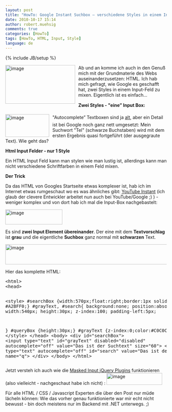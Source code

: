 ```yaml
---
layout: post
title: "HowTo: Google Instant Suchbox – verschiedene Styles in einem Input-Feld?"
date: 2010-10-17 15:14
author: robert.muehsig
comments: true
categories: [HowTo]
tags: [HowTo, HTML, Input, Style]
language: de
---
```

{% include JB/setup %}
<p><a href="{{BASE_PATH}}/assets/wp-images/image1072.png"><img style="border-bottom: 0px; border-left: 0px; margin: 0px 10px 0px 0px; display: inline; border-top: 0px; border-right: 0px" title="image" border="0" alt="image" align="left" src="{{BASE_PATH}}/assets/wp-images/image_thumb254.png" width="218" height="121" /></a>Ab und an komme ich auch in den Genuß mich mit der Grundmaterie des Webs auseinanderzusetzen: HTML. Ich hab mich gefragt, wie Google es geschafft hat, zwei Styles in einem Input-Feld zu mixen. Eigentlich ist es einfach...</p>  <p></p>  <p><strong>Zwei Styles - "eine” Input Box:</strong></p>  <p><a href="{{BASE_PATH}}/assets/wp-images/image1073.png"><img style="border-bottom: 0px; border-left: 0px; margin: 0px 10px 0px 0px; display: inline; border-top: 0px; border-right: 0px" title="image" border="0" alt="image" align="left" src="{{BASE_PATH}}/assets/wp-images/image_thumb255.png" width="137" height="71" /></a> </p>  <p>"Autocomplete” Textboxen sind ja <a href="{{BASE_PATH}}/2009/08/27/howto-aspnet-mvc-und-jquery-autocomplete/">alt</a>, aber ein Detail ist bei Google noch ganz nett umgesetzt: Mein Suchwort "Tel&quot; (schwarze Buchstaben) wird mit dem ersten Ergebnis quasi fortgeführt (der ausgegraute Text). Wie geht das?</p>  <p><strong>Html Input Felder - nur 1 Style</strong></p>  <p>Ein HTML Input Feld kann man stylen wie man lustig ist, allerdings kann man nicht verschiedene Schriftfarben in einem Feld mixen.</p>  <p><strong>Der Trick</strong></p>  <p>Da das HTML von Googles Startseite etwas komplexer ist, hab ich im Internet etwas rumgeschaut wo es was ähnliches gibt: <a href="http://apps.tutorboy.com/youtube-instant-search/">YouTube Instant</a> (ich glaub der clevere Entwickler arbeitet nun auch bei YouTube/Google ;) ) - weniger komplex und von dort hab ich mal die Input-Box nachgebastelt:</p>  <p><a href="{{BASE_PATH}}/assets/wp-images/image1074.png"><img style="border-bottom: 0px; border-left: 0px; display: inline; border-top: 0px; border-right: 0px" title="image" border="0" alt="image" src="{{BASE_PATH}}/assets/wp-images/image_thumb256.png" width="178" height="47" /></a> </p>  <p>Es sind <strong>zwei Input Element übereinander</strong>. Der eine mit dem <strong>Textvorschlag</strong> ist <strong>grau</strong> und die eigentliche <strong>Suchbox</strong> ganz normal mit <strong>schwarzen</strong> Text.</p>  <p><a href="{{BASE_PATH}}/assets/wp-images/image1075.png"><img style="border-bottom: 0px; border-left: 0px; display: inline; border-top: 0px; border-right: 0px" title="image" border="0" alt="image" src="{{BASE_PATH}}/assets/wp-images/image_thumb257.png" width="506" height="63" /></a> </p>  <p>Hier das komplette HTML:</p>  <div style="padding-bottom: 0px; margin: 0px; padding-left: 0px; padding-right: 0px; display: inline; float: none; padding-top: 0px" id="scid:812469c5-0cb0-4c63-8c15-c81123a09de7:9fa138ee-8739-4d07-9f51-c4ad09a2cfc4" class="wlWriterEditableSmartContent"><pre name="code" class="c#">&lt;html&gt;
&lt;head&gt; 

&lt;style&gt;
#searchBox {width:570px;float:right;border:1px solid #A2BFF0;}
#grayText, #search{
	background:none;
	position:absolute;
	width:540px;
	height:30px;
	z-index:100;
	padding-left:5px;
	
}
#queryBox {height:30px;}
#grayText {z-index:0;color:#C0C0C0;}
&lt;/style&gt;
&lt;/head&gt;
&lt;body&gt;
	&lt;div id="searchBox"&gt;
		&lt;input type="text" id="grayText" disabled="disabled" autocomplete="off" value="Das ist der Suchtext" size="60"&gt;
		&lt;input type="text" autocomplete="off" id="search" value="Das ist der" size="60" name="q"&gt;
	&lt;/div&gt;
&lt;/body&gt;
&lt;/html&gt;</pre></div>

<p>Jetzt versteh ich auch wie die <a href="http://plugins.jquery.com/project/maskedinput">Masked Input jQuery Plugins</a> funktionieren (also vielleicht - nachgeschaut habe ich nicht) : <a href="{{BASE_PATH}}/assets/wp-images/image1076.png"><img style="border-bottom: 0px; border-left: 0px; display: inline; border-top: 0px; border-right: 0px" title="image" border="0" alt="image" src="{{BASE_PATH}}/assets/wp-images/image_thumb258.png" width="174" height="37" /></a> </p>

<p>Für alle HTML / CSS / Javascript Experten die über den Post nur müde lächeln können: Wie das vorher genau funktionierte war mir echt nicht bewusst - bin doch meistens nur im Backend mit .NET unterwegs. ;) </p>
